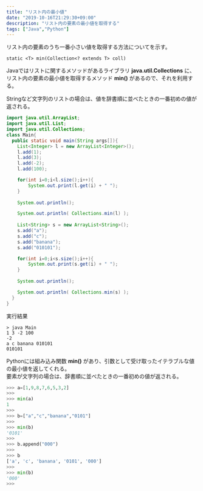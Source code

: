 ```yaml
---
title: "リスト内の最小値"
date: "2019-10-16T21:29:30+09:00"
description: "リスト内の要素の最小値を取得する"
tags: ["Java","Python"]
---
```


リスト内の要素のうち一番小さい値を取得する方法についてを示す。

<div class="note_content_by_programming_language" id="note_content_Java">

`static <T> min(Collection<? extends T> coll)`

Javaではリストに関するメソッドがあるライブラリ **java.util.Collections** に、リスト内の要素の最小値を取得するメソッド **min()** があるので、それを利用する。

Stringなど文字列のリストの場合は、値を辞書順に並べたときの一番初めの値が返される。

```java
import java.util.ArrayList;
import java.util.List;
import java.util.Collections;
class Main{
  public static void main(String args[]){
    List<Integer> l = new ArrayList<Integer>();
    l.add(1);
    l.add(3);
    l.add(-2);
    l.add(100);

    for(int i=0;i<l.size();i++){
        System.out.print(l.get(i) + " ");
    }
    
    System.out.println();

    System.out.println( Collections.min(l) );
    
    List<String> s = new ArrayList<String>();
    s.add("a");
    s.add("c");
    s.add("banana");
    s.add("010101");

    for(int i=0;i<s.size();i++){
        System.out.print(s.get(i) + " ");
    }
    
    System.out.println();

    System.out.println( Collections.min(s) );
  }
}
```

実行結果
```
> java Main      
1 3 -2 100
-2
a c banana 010101
010101
```

</div>
<div class="note_content_by_programming_language" id="note_content_Python">

Pythonには組み込み関数 **min()** があり、引数として受け取ったイテラブルな値の最小値を返してくれる。  
要素が文字列の場合は、辞書順に並べたときの一番初めの値が返される。

```python
>>> a=[1,9,8,7,6,5,3,2]
>>> 
>>> min(a)
1
>>> 
>>> b=["a","c","banana","0101"] 
>>> 
>>> min(b)
'0101'
>>>
>>> b.append("000") 
>>> 
>>> b
['a', 'c', 'banana', '0101', '000']
>>>
>>> min(b)
'000'
>>>
```

</div>

